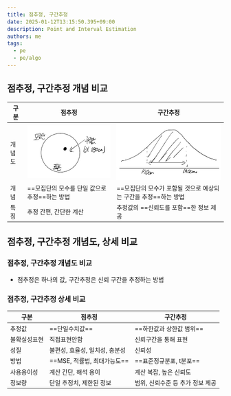 ```yaml
---
title: 점추정, 구간추정
date: 2025-01-12T13:15:50.395+09:00
description: Point and Interval Estimation
authors: me
tags:
  - pe
  - pe/algo
---
```


## 점추정, 구간추정 개념 비교

| 구분 | 점추정 | 구간추정 |
| --- | --- | --- |
| 개념도 | ![point](./assets/point-estimation.jpg) | ![interval](./assets/interval-estimation.jpg) |
| 개념 | ==모집단의 모수를 단일 값으로 추정==하는 방법 | ==모집단의 모수가 포함될 것으로 예상되는 구간을 추정==하는 방법 |
| 특징 | 추정 간편, 간단한 계산 | 추정값의 ==신뢰도를 포함==한 정보 제공 |

## 점추정, 구간추정 개념도, 상세 비교

### 점추정, 구간추정 개념도 비교

- 점추정은 하나의 값, 구간추정은 신뢰 구간을 추정하는 방법

### 점추정, 구간추정 상세 비교

| 구분 | 점추정 | 구간추정 |
| --- | --- | --- |
| 추정값 | ==단일수치값== | ==하한값과 상한값 범위== |
| 불확실성표현 | 직접표현안함 | 신뢰구간을 통해 표현 |
| 성질 | 불편성, 효율성, 일치성, 충분성 | 신뢰성 |
| 방법 | ==MSE, 적률법, 최대가능도== | ==표준정규분포, t분포== |
| 사용용이성 | 계산 간단, 해석 용이 | 계산 복잡, 높은 신뢰도 |
| 정보량 | 단일 추정치, 제한된 정보 | 범위, 신뢰수준 등 추가 정보 제공 |
